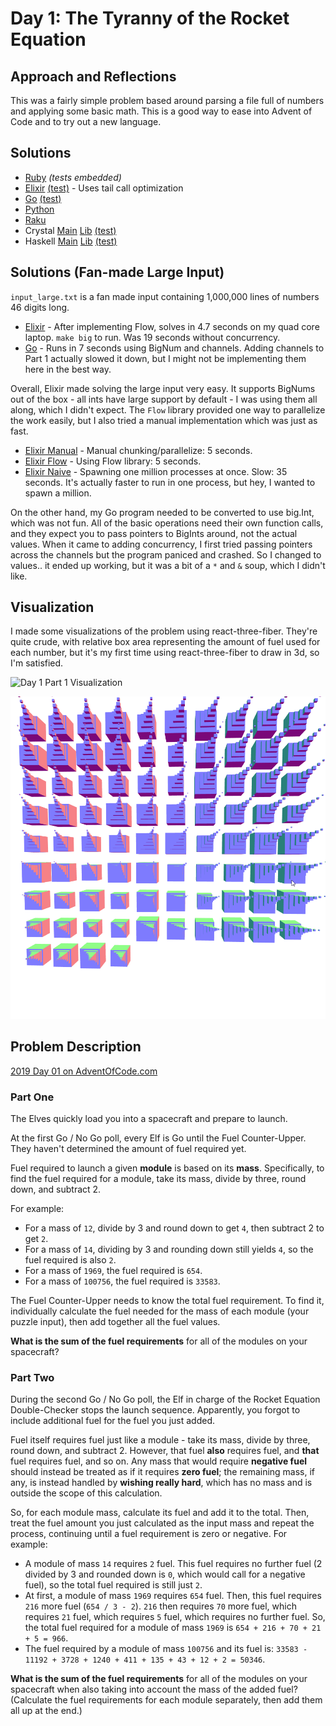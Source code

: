 # Day 1: The Tyranny of the Rocket Equation

## Approach and Reflections

This was a fairly simple problem based around parsing a file full of numbers
and applying some basic math. This is a good way to ease into Advent of Code
and to try out a new language.

## Solutions

- [Ruby](./ruby_day01/01.rb) _(tests embedded)_
- [Elixir](./elixir_day01/lib/elixir_day01.ex)
  [(test)](./elixir_day01/test/elixir_day01_test.exs) - Uses tail call optimization
- [Go](./go_day01/day01.go) [(test)](./go_day01/day01_test.go)
- [Python](./python_day01/day01.py)
- [Raku](./raku_day01/01.p6)
- Crystal [Main](./crystal_day01/src/main.cr)
  [Lib](./crystal_day01/src/crystal_day01.cr)
  [(test)](./crystal_day01/spec/crystal_day01_spec.cr)
- Haskell [Main](./haskell-day01/app/Main.hs)
  [Lib](./haskell-day01/src/Lib.hs) [(test)](./haskell-day01/test/Spec.hs)

## Solutions (Fan-made Large Input)

`input_large.txt` is a fan made input containing 1,000,000 lines of numbers 46
digits long.

- [Elixir](./elixir_day01/lib/elixir_day01_big.ex) - After implementing Flow,
  solves in 4.7 seconds on my quad core laptop. `make big` to run. Was 19
  seconds without concurrency.
- [Go](./go_day01/day01_large.go) - Runs in 7 seconds using BigNum and
  channels. Adding channels to Part 1 actually slowed it down, but I might
  not be implementing them here in the best way.

Overall, Elixir made solving the large input very easy. It supports BigNums
out of the box - all ints have large support by default - I was using them all
along, which I didn't expect. The `Flow` library provided one way to
parallelize the work easily, but I also tried a manual implementation which
was just as fast.

- [Elixir Manual](./elixir_day01/lib/elixir_day01_big.ex) - Manual
  chunking/parallelize: 5 seconds.
- [Elixir Flow](./elixir_day01/lib/elixir_day01_big_flow.ex) - Using Flow
  library: 5 seconds.
- [Elixir Naive](./elixir_day01/lib/elixir_day01_big_naive.ex) - Spawning one
  million processes at once. Slow: 35 seconds. It's actually faster to run in
  one process, but hey, I wanted to spawn a million.

On the other hand, my Go program needed to be converted to use big.Int, which
was not fun. All of the basic operations need their own function calls, and
they expect you to pass pointers to BigInts around, not the actual values.
When it came to adding concurrency, I first tried passing pointers across the
channels but the program paniced and crashed. So I changed to values.. it
ended up working, but it was a bit of a `*` and `&` soup, which I didn't like.

## Visualization

I made some visualizations of the problem using react-three-fiber. They're
quite crude, with relative box area representing the amount of fuel used for
each number, but it's my first time using react-three-fiber to draw in 3d, so
I'm satisfied.

![Day 1 Part 1 Visualization](./2019_day01_part1.gif?raw=true "Day 1 Part 1 Visualization")

![Day 1 Part 2 Visualization](./2019_day01_part2.gif?raw=true "Day 1 Part 2 Visualization")

## Problem Description

[2019 Day 01 on AdventOfCode.com](https://adventofcode.com/2019/day/1)

### Part One

The Elves quickly load you into a spacecraft and prepare to launch.

At the first Go / No Go poll, every Elf is Go until the Fuel Counter-Upper.
They haven't determined the amount of fuel required yet.

Fuel required to launch a given **module** is based on its **mass**.
Specifically, to find the fuel required for a module, take its mass, divide by
three, round down, and subtract 2.

For example:

- For a mass of `12`, divide by 3 and round down to get `4`, then subtract
  2 to get `2`.
- For a mass of `14`, dividing by 3 and rounding down still yields `4`, so the
  fuel required is also `2`.
- For a mass of `1969`, the fuel required is `654`.
- For a mass of `100756`, the fuel required is `33583`.

The Fuel Counter-Upper needs to know the total fuel requirement. To find it,
individually calculate the fuel needed for the mass of each module (your
puzzle input), then add together all the fuel values.

**What is the sum of the fuel requirements** for all of the modules on your spacecraft?

### Part Two

During the second Go / No Go poll, the Elf in charge of the Rocket Equation
Double-Checker stops the launch sequence. Apparently, you forgot to include
additional fuel for the fuel you just added.

Fuel itself requires fuel just like a module - take its mass, divide by three,
round down, and subtract 2. However, that fuel **also** requires fuel, and
**that** fuel requires fuel, and so on. Any mass that would require **negative
fuel** should instead be treated as if it requires **zero fuel**; the
remaining mass, if any, is instead handled by **wishing really hard**, which
has no mass and is outside the scope of this calculation.

So, for each module mass, calculate its fuel and add it to the total. Then,
treat the fuel amount you just calculated as the input mass and repeat the
process, continuing until a fuel requirement is zero or negative. For example:

- A module of mass `14` requires `2` fuel. This fuel requires no further fuel
  (2 divided by 3 and rounded down is `0`, which would call for a negative
  fuel), so the total fuel required is still just `2`.
- At first, a module of mass `1969` requires `654` fuel. Then, this fuel
  requires `216` more fuel (`654 / 3 - 2`). `216` then requires `70` more
  fuel, which requires `21` fuel, which requires `5` fuel, which requires no
  further fuel. So, the total fuel required for a module of mass `1969` is
  `654 + 216 + 70 + 21 + 5 = 966`.
- The fuel required by a module of mass `100756` and its fuel is:
  `33583 - 11192 + 3728 + 1240 + 411 + 135 + 43 + 12 + 2 = 50346`.

**What is the sum of the fuel requirements** for all of the modules on your
spacecraft when also taking into account the mass of the added fuel?
(Calculate the fuel requirements for each module separately, then add them all
up at the end.)

